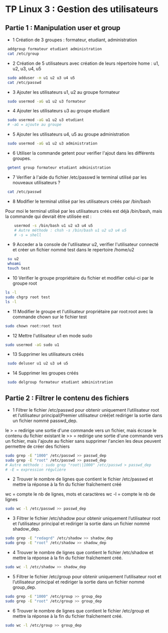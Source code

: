 # TP Linux 3 : Gestion des utilisateurs

## Partie 1 : Manipulation user et group

- 1 Création de 3 groupes : formateur, etudiant, administration

``` bash
 addgroup formateur etudiant administration
 cat /etc/group
```

- 2 Création de 5 utilisateurs avec création de leurs répertoire home : u1, u2, u3, u4, u5

``` bash
 sudo adduser -m u1 u2 u3 u4 u5
 cat /etc/passwd
```

- 3 Ajouter les utilisateurs u1, u2 au groupe formateur

``` bash
 sudo usermod -aG u1 u2 u3 formateur
```

- 4 Ajouter les utilisateurs u3 au groupe etudiant

``` bash
 sudo usermod -aG u1 u2 u3 etudiant
 # -aG = ajoute au groupe
```

- 5 Ajouter les utilisateurs u4, u5 au groupe administration

``` bash
 sudo usermod -aG u1 u2 u3 administration
```

- 6 Utiliser la commande getent pour verifier l'ajout dans les différents groupes.

``` bash
 getent group formateur etudiant administration
```

- 7 Verifier à l'aide du fichier /etc/passwd le terminal utilisé par les nouveaux utilisateurs ?

``` bash
 cat /etc/passwd
```

- 8 Modifier le terminal utilisé par les utilisateurs créés par /bin/bash

Pour moi le terminal utilisé par les utilisateurs créés est déjà /bin/bash, mais la commande qui devrait être utilisée est :

``` bash
    usermod -s /bin/bash u1 u2 u3 u4 u5
    # Autre méthode : chsh -s /bin/bash u1 u2 u3 u4 u5
    # -s = shell
```

- 9 Acceder a la console de l'utilisateur u2, verifier l'utilisateur connecté et créer un fichier nommé test dans le repertoire /home/u2

``` bash
 su u2
 whoami
 touch test
```

- 10 Verifier le groupe propriétaire du fichier et modifier celui-ci par le groupe root

``` bash
ls -l
sudo chgrp root test
ls -l
```

- 11 Modifier le groupe et l'utilisateur propriétaire par root:root avec la commande chown sur le fichier test

``` bash
sudo chown root:root test
```

- 12 Mettre l'utilisateur u1 en mode sudo

``` bash
sudo usermod -aG sudo u1
```

- 13 Supprimer les utilisateurs créés

``` bash
 sudo deluser u1 u2 u3 u4 u5
```

- 14 Supprimer les groupes créés

``` bash
 sudo delgroup formateur etudiant administration
```

## Partie 2 : Filtrer le contenu des fichiers

- 1 Filtrer le fichier /etc/passwd pour obtenir uniquement l’utilisateur root et l’utilisateur principal(Premier utilisateur créé)et rediriger la sortie dans un fichier nommé passwd_dep.

le > = redirige une sortie d'une commande vers un fichier, mais écrase le contenu du fichier existant
le >> = redirige une sortie d'une commande vers un fichier, mais l'ajoute au fichier sans supprimer l'ancien
les deux peuvent permettre de créer des fichiers

``` bash
sudo grep -E "1000" /etc/passwd >> passwd_dep
sudo grep -E "root" /etc/passwd >> passwd_dep
# Autre méthode : sudo grep "root\|1000" /etc/passwd > passwd_dep
# -E = expression régulière
```

- 2 Trouver le nombre de lignes que contient le fichier /etc/passwd et mettre la réponse à la fin du fichier fraîchement créé

wc = compte le nb de lignes, mots et caractères
wc -l = compte le nb de lignes

``` bash
sudo wc -l /etc/passwd >> passwd_dep
```

- 3 Filtrer le fichier /etc/shadow pour obtenir uniquement l’utilisateur root et l’utilisateur principal et rediriger la sortie dans un fichier nommé shadow_dep.

``` bash
sudo grep -E "redagrd" /etc/shadow >> shadow_dep
sudo grep -E "root" /etc/shadow >> shadow_dep
```

- 4 Trouver le nombre de lignes que contient le fichier /etc/shadow et mettre la réponse à la fin du fichier fraîchement créé.

``` bash
sudo wc -l /etc/shadow >> shadow_dep
```

- 5 Filtrer le fichier /etc/group pour obtenir uniquement l’utilisateur root et l’utilisateur principal et rediriger la sortie dans un fichier nommé group_dep.

``` bash
sudo grep -E "1000" /etc/group >> group_dep
sudo grep -E "root" /etc/group >> group_dep
```

- 6 Trouver le nombre de lignes que contient le fichier /etc/group et mettre la réponse à la fin du fichier fraîchement créé.

``` bash
sudo wc -l /etc/group >> group_dep
```
